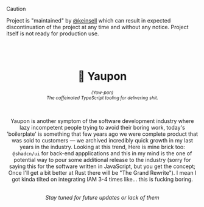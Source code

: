 <!--

**Here are some ideas to get you started:**

🙋‍♀️ A short introduction - what is your organization all about?
🌈 Contribution guidelines - how can the community get involved?
👩‍💻 Useful resources - where can the community find your docs? Is there anything else the community should know?
🍿 Fun facts - what does your team eat for breakfast?
🧙 Remember, you can do mighty things with the power of [Markdown](https://docs.github.com/github/writing-on-github/getting-started-with-writing-and-formatting-on-github/basic-writing-and-formatting-syntax)
-->

> [!CAUTION]  
> Project is "maintained" by [@keinsell](https://github.com/keinsell) which can result in expected discontinuation of
> the project at any time and without any notice. Project itself is not ready for production use.

<br>
<br>

<center>
  <h1 align="center">🌿 Yaupon</h1>
<p align="center"><sub><em>(Yow-pon)<br>The caffeinated TypeScript tooling for delivering shit.</em></sub></p>

</center>

<br>

<p align="center"> Yaupon is another symptom of the software development industry
where lazy incompetent people trying to avoid their boring work,
today's 'boilerplate'
is something
that few years ago we were complete product
that was sold to customers
—
we archived incredibly quick growth in my last
years in the industry.
Looking at this trend,
Here is mine brick too: <code>@shadcn/ui</code> for back-end appplications
and this in my mind is the one of potential way to pour some additional release to the industry
(sorry for saying this for the software written in JavaScript, but you get the concept; Once I'll get 
a bit better at Rust there will be "The Grand Rewrite"). I mean I got kinda tilted on integrating IAM
3-4 times like... this is fucking boring.

<br>
<br>


<p align="center"><em>Stay tuned for future updates or lack of them</em></p>
